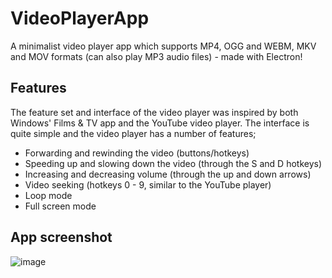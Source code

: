 # VideoPlayerApp
A minimalist video player app which supports MP4, OGG and WEBM, MKV and MOV formats (can also play MP3 audio files) - made with Electron!

## Features

The feature set and interface of the video player was inspired by both Windows' Films & TV app and the YouTube video player. The interface is quite simple and the video player has a number of features;

- Forwarding and rewinding the video (buttons/hotkeys)
- Speeding up and slowing down the video (through the S and D hotkeys)
- Increasing and decreasing volume (through the up and down arrows)
- Video seeking (hotkeys 0 - 9, similar to the YouTube player)
- Loop mode
- Full screen mode

## App screenshot

![image](https://user-images.githubusercontent.com/35971384/184998862-49ff3528-0dc0-456e-8791-338424db9655.png)

